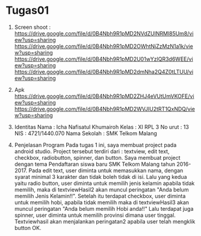 # Tugas01

1. Screen shoot :
https://drive.google.com/file/d/0B4Nbh9R1pMD2NVdZUlNRMl85Um8/view?usp=sharing
https://drive.google.com/file/d/0B4Nbh9R1pMD2OWhtNjZzMzN1a1k/view?usp=sharing
https://drive.google.com/file/d/0B4Nbh9R1pMD2U01wYzlQR3d6WEE/view?usp=sharing
https://drive.google.com/file/d/0B4Nbh9R1pMD2dmNha2Q4Z0tLTUU/view?usp=sharing

2. Apk
https://drive.google.com/file/d/0B4Nbh9R1pMD2ZHJ4eVUtUmVKOFE/view?usp=sharing
https://drive.google.com/file/d/0B4Nbh9R1pMD2WVJIU2tRT1QxNDQ/view?usp=sharing

3. Identitas
Nama           : Icha Nafisatul Khumairoh
Kelas          : XI RPL 3
No urut        : 13
NIS            : 4721/1440.070 
Nama Sekolah   : SMK Telkom Malang

4. Penjelasan Program
Pada tugas 1 ini, saya membuat project pada android studio. Project tersebut terdiri dari : textview, edit text, checkbox,
radiobutton, spinner, dan button. Saya membuat project dengan tema Pendaftaran siswa baru SMK Telkom Malang tahun 2016-2017.
Pada edit text, user diminta untuk memasukkan nama, dengan syarat minimal 3 karakter dan tidak boleh tidak di isi.
Lalu yang kedua yaitu radio button, user diminta untuk memilih jenis kelamin apabila tidak memilih, maka di textviewHasil2
akan muncul peringatan "Anda belum memilih Jenis Kelamin!!".
Setelah itu terdapat checkbox, user diminta untuk memilih hobi, apabila tidak memilih maka di textviewHasil3 akan muncul
peringatan "Anda belum memilih Hobi anda!!"
Lalu terdapat juga spinner, user diminta  untuk memilih provinsi dimana user tinggal.
Textviewhasil akan menjalankan peringatan2 apabila user telah mengklik button OK.


